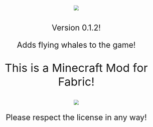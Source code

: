 <h1 style="font-size:60px;"align="center"><img src="https://i.imgur.com/PIGhI7F.png"></h1>

<p style="font-size:25px" align="center">Version 0.1.2!</p>

<p style="font-size:25px" align="center">Adds flying whales to the game!</p>

<p style="font-size:36px;" align="center">This is a Minecraft Mod for Fabric!</p>


<p align="center"><img align="middle" src="https://i.imgur.com/Yq552aD.png"></p>
<p style="font-size:25px" align="center">Please respect the license in any way!</p>